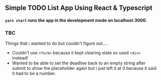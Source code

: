## Simple TODO List App Using React & Typescript

#### `yarn start` runs the app in the development mode on localhost:3000.

### TBC

Things that i wanted to do but couldn't figure out....

* Couldn't use `<form>` because it kept clearing state so used `<div>` instead!
* Wanted to be able to set the deadline back to an empty string after submit to show the placeholder again but i just left it at 0 because it said it had to be a number.
